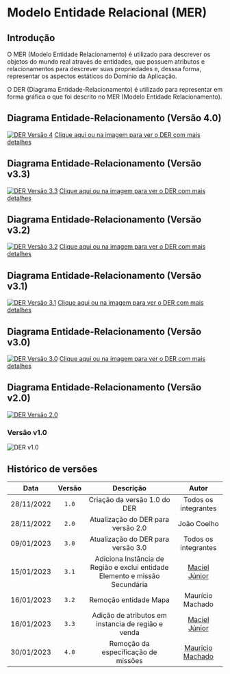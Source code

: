 # Modelo Entidade Relacional (MER)

## Introdução

O MER (Modelo Entidade Relacionamento) é utilizado para descrever os objetos do mundo real através de entidades, que possuem atributos e relacionamentos para descrever suas propriedades e, desssa forma, representar os aspectos estáticos do Domínio da Aplicação.

O DER (Diagrama Entidade-Relacionamento) é utilizado para representar em forma gráfica o que foi descrito no MER (Modelo Entidade Relacionamento).

## Diagrama Entidade-Relacionamento (Versão 4.0)

[![DER Versão 4](../images/diagrama-entidade-relacionamento-v4.png)](../images/diagrama-entidade-relacionamento-v4.png)
[Clique aqui ou na imagem para ver o DER com mais detalhes](../images/diagrama-entidade-relacionamento-v4.png)

## Diagrama Entidade-Relacionamento (Versão v3.3)

[![DER Versão 3.3](../images/diagrama-entidade-relacionamento-v33.jpg)](../images/diagrama-entidade-relacionamento-v33.jpg)
[Clique aqui ou na imagem para ver o DER com mais detalhes](../images/diagrama-entidade-relacionamento-v33.jpg)

## Diagrama Entidade-Relacionamento (Versão v3.2)

[![DER Versão 3.2](../images/diagrama-entidade-relacionamento-v32.png)](../images/diagrama-entidade-relacionamento-v32.png)
[Clique aqui ou na imagem para ver o DER com mais detalhes](../images/diagrama-entidade-relacionamento-v32.png)

## Diagrama Entidade-Relacionamento (Versão v3.1)

[![DER Versão 3.1](../images/diagrama-entidade-relacionamento-v31.png)](../images/diagrama-entidade-relacionamento-v31.png)
[Clique aqui ou na imagem para ver o DER com mais detalhes](../images/diagrama-entidade-relacionamento-v31.png)

## Diagrama Entidade-Relacionamento (Versão v3.0)

[![DER Versão 3.0](../images/diagrama-entidade-relacionamento-v3.png)](../images/diagrama-entidade-relacionamento-v3.png)
[Clique aqui ou na imagem para ver o DER com mais detalhes](../images/diagrama-entidade-relacionamento-v3.png)

## Diagrama Entidade-Relacionamento (Versão v2.0)

[![DER Versão 2.0](../images/diagrama-entidade-relacionamento-v2.png)](../images/diagrama-entidade-relacionamento-v2.png)

### Versão v1.0

![DER v1.0](../images/diagrama-entidade-relacionamento-v1.png)

## Histórico de versões

|    Data    | Versão |                                  Descrição                                  |                          Autor                           |
| :--------: | :----: | :-------------------------------------------------------------------------: | :------------------------------------------------------: |
| 28/11/2022 | `1.0`  |                        Criação da versão 1.0 do DER                         |                   Todos os integrantes                   |
| 28/11/2022 | `2.0`  |                     Atualização do DER para versão 2.0                      |                       João Coelho                        |
| 09/01/2023 | `3.0`  |                     Atualização do DER para versão 3.0                      |                   Todos os integrantes                   |
| 15/01/2023 | `3.1`  | Adiciona Instância de Região e exclui entidade Elemento e missão Secundária |   [Maciel Júnior](https://github.com/macieljuniormax)    |
| 16/01/2023 | `3.2`  |                            Remoção entidade Mapa                            |                     Maurício Machado                     |
| 16/01/2023 | `3.3`  |             Adição de atributos em instancia de região e venda              |   [Maciel Júnior](https://github.com/macieljuniormax)    |
| 30/01/2023 | `4.0`  |                     Remoção da especificação de missões                     | [Mauricio Machado](https://github.com/MauricioMachadoFF) |

